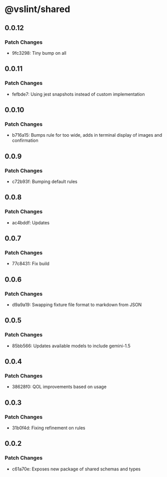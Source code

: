 # @vslint/shared

## 0.0.12

### Patch Changes

- 9fc3298: Tiny bump on all

## 0.0.11

### Patch Changes

- fefbde7: Using jest snapshots instead of custom implementation

## 0.0.10

### Patch Changes

- b716a15: Bumps rule for too wide, adds in terminal display of images and confirmation

## 0.0.9

### Patch Changes

- c72b93f: Bumping default rules

## 0.0.8

### Patch Changes

- ac4bddf: Updates

## 0.0.7

### Patch Changes

- 77c8431: Fix build

## 0.0.6

### Patch Changes

- d9a9a19: Swapping fixture file format to markdown from JSON

## 0.0.5

### Patch Changes

- 85bb566: Updates available models to include gemini-1.5

## 0.0.4

### Patch Changes

- 38628f0: QOL improvements based on usage

## 0.0.3

### Patch Changes

- 31b0f4d: Fixing refinement on rules

## 0.0.2

### Patch Changes

- c61a70e: Exposes new package of shared schemas and types
